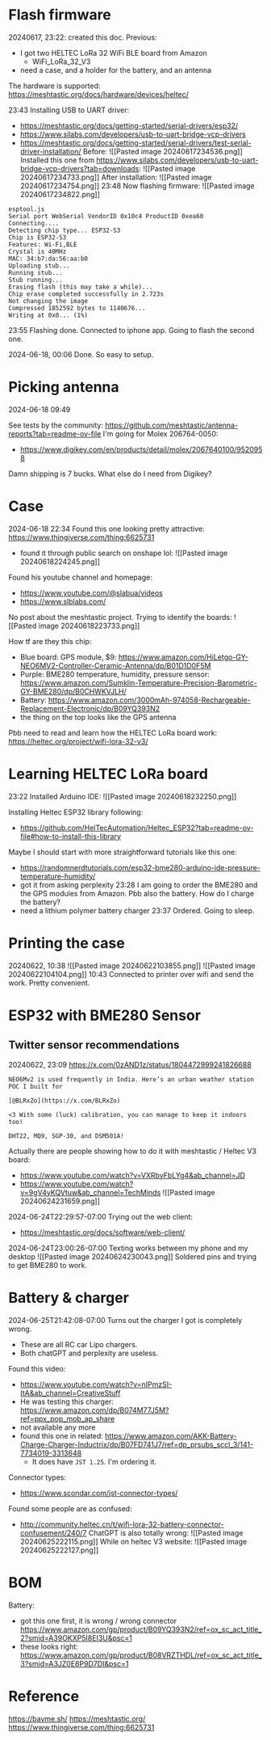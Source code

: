 
# Flash firmware
20240617, 23:22: created this doc.
Previous:
- I got two HELTEC LoRa 32 WiFi BLE board from Amazon
	- WiFi_LoRa_32_V3
- need a case, and a holder for the battery, and an antenna

The hardware is supported: https://meshtastic.org/docs/hardware/devices/heltec/

23:43 Installing USB to UART driver:
- https://meshtastic.org/docs/getting-started/serial-drivers/esp32/
- https://www.silabs.com/developers/usb-to-uart-bridge-vcp-drivers
- https://meshtastic.org/docs/getting-started/serial-drivers/test-serial-driver-installation/
Before:
![[Pasted image 20240617234536.png]]
Installed this one from https://www.silabs.com/developers/usb-to-uart-bridge-vcp-drivers?tab=downloads:
![[Pasted image 20240617234733.png]]
After installation:
![[Pasted image 20240617234754.png]]
23:48 Now flashing firmware:
![[Pasted image 20240617234822.png]]
```
esptool.js
Serial port WebSerial VendorID 0x10c4 ProductID 0xea60
Connecting....
Detecting chip type... ESP32-S3
Chip is ESP32-S3
Features: Wi-Fi,BLE
Crystal is 40MHz
MAC: 34:b7:da:56:aa:b0
Uploading stub...
Running stub...
Stub running...
Erasing flash (this may take a while)...
Chip erase completed successfully in 2.723s
Not changing the image
Compressed 1852592 bytes to 1140676...
Writing at 0x0... (1%)
```

23:55 Flashing done. Connected to iphone app. Going to flash the second one.

2024-06-18, 00:06 Done. So easy to setup.



# Picking antenna
2024-06-18 09:49

See tests by the community: https://github.com/meshtastic/antenna-reports?tab=readme-ov-file
I'm going for Molex 206764-0050:
- https://www.digikey.com/en/products/detail/molex/2067640100/9520958

Damn shipping is 7 bucks. What else do I need from Digikey?

# Case
2024-06-18 22:34
Found this one looking pretty attractive: https://www.thingiverse.com/thing:6625731
- found it through public search on onshape lol:
![[Pasted image 20240618224245.png]]

Found his youtube channel and homepage:
- https://www.youtube.com/@slabua/videos
- https://www.slblabs.com/

No post about the meshtastic project.
Trying to identify the boards:
![[Pasted image 20240618223733.png]]

How tf are they this chip:
- Blue board: GPS module, $9: https://www.amazon.com/HiLetgo-GY-NEO6MV2-Controller-Ceramic-Antenna/dp/B01D1D0F5M
- Purple: BME280 temperature, humidity, pressure sensor: https://www.amazon.com/Sumklin-Temperature-Precision-Barometric-GY-BME280/dp/B0CHWKVJLH/
- Battery: https://www.amazon.com/3000mAh-974058-Rechargeable-Replacement-Electronic/dp/B09YQ393N2
- the thing on the top looks like the GPS antenna

Pbb need to read and learn how the HELTEC LoRa board work:
https://heltec.org/project/wifi-lora-32-v3/

# Learning HELTEC LoRa board
23:22 Installed Arduino IDE:
![[Pasted image 20240618232250.png]]

Installing Heltec ESP32 library following:
- https://github.com/HelTecAutomation/Heltec_ESP32?tab=readme-ov-file#how-to-install-this-library

Maybe I should start with more straightforward tutorials like this one:
- https://randomnerdtutorials.com/esp32-bme280-arduino-ide-pressure-temperature-humidity/
- got it from asking perplexity
23:28 I am going to order the BME280 and the GPS modules from Amazon. Pbb also the battery.
How do I charge the battery?
- need a lithium polymer battery charger
23:37 Ordered. Going to sleep.

# Printing the case
20240622, 10:38
![[Pasted image 20240622103855.png]]
![[Pasted image 20240622104104.png]]
10:43 Connected to printer over wifi and send the work. Pretty convenient.




# ESP32 with BME280 Sensor

## Twitter sensor recommendations
20240622, 23:09
https://x.com/0zAND1z/status/1804472999241826688
```
NEO6Mv2 is used frequently in India. Here’s an urban weather station POC I built for

[@BLRxZo](https://x.com/BLRxZo)

<3 With some (luck) calibration, you can manage to keep it indoors too!
```
`DHT22, MQ9, SGP-30, and DSM501A!`

Actually there are people showing how to do it with meshtastic / Heltec V3 board:
- https://www.youtube.com/watch?v=VXRbyFbLYg4&ab_channel=JD
- https://www.youtube.com/watch?v=9gV4yKQVtuw&ab_channel=TechMinds
![[Pasted image 20240624231659.png]]

2024-06-24T22:29:57-07:00 Trying out the web client:
- https://meshtastic.org/docs/software/web-client/

2024-06-24T23:00:26-07:00 Texting works between my phone and my desktop
![[Pasted image 20240624230043.png]]
Soldered pins and trying to get BME280 to work.


# Battery & charger
2024-06-25T21:42:08-07:00
Turns out the charger I got is completely wrong.
- These are all RC car Lipo chargers.
- Both chatGPT and perplexity are useless.

Found this video:
- https://www.youtube.com/watch?v=nIPmzSI-ItA&ab_channel=CreativeStuff
- He was testing this charger: https://www.amazon.com/dp/B074M77J5M?ref=ppx_pop_mob_ap_share
- not available any more
- found this one in related: https://www.amazon.com/AKK-Battery-Charge-Charger-Inductrix/dp/B07FD741J7/ref=dp_prsubs_sccl_3/141-7734019-3313648
	- It does have `JST 1.25`. I'm ordering it.


Connector types:
- https://www.scondar.com/jst-connector-types/

Found some people are as confused:
- http://community.heltec.cn/t/wifi-lora-32-battery-connector-confusement/240/7
ChatGPT is also totally wrong:
![[Pasted image 20240625222115.png]]
While on heltec V3 website:
![[Pasted image 20240625222127.png]]




# BOM

Battery:
- got this one first, it is wrong / wrong connector https://www.amazon.com/gp/product/B09YQ393N2/ref=ox_sc_act_title_2?smid=A39OKXP5I8EI3U&psc=1
- these looks right: https://www.amazon.com/gp/product/B08VRZTHDL/ref=ox_sc_act_title_3?smid=A3JZ0E8P9D7DI&psc=1




# Reference
https://bayme.sh/
https://meshtastic.org/
https://www.thingiverse.com/thing:6625731